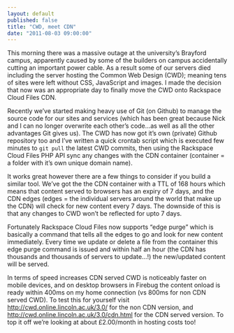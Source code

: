 ```yaml
---
layout: default
published: false
title: "CWD, meet CDN"
date: "2011-08-03 09:00:00"
---
```


This morning there was a massive outage at the university’s Brayford campus, apparently caused by some of the builders on campus accidentally cutting an important power cable. As a result some of our servers died including the server hosting the Common Web Design (CWD); meaning tens of sites were left without CSS, JavaScript and images. I made the decision that now was an appropriate day to finally move the CWD onto Rackspace Cloud Files CDN.

Recently we’ve started making heavy use of Git (on Github) to manage the source code for our sites and services (which has been great because Nick and I can no longer overwrite each other’s code…as well as all the other advantages Git gives us). The CWD has now got it’s own (private) Github repository too and I’ve written a quick crontab script which is executed few minutes to `git pull` the latest CWD commits, then using the Rackspace Cloud Files PHP API sync any changes with the CDN container (container = a folder with it’s own unique domain name).

It works great however there are a few things to consider if you build a similar tool. We’ve got the the CDN container with a TTL of 168 hours which means that content served to browsers has an expiry of 7 days, and the CDN edges (edges = the individual servers around the world that make up the CDN) will check for new content every 7 days. The downside of this is that any changes to CWD won’t be reflected for upto 7 days.

Fortunately Rackspace Cloud Files now supports “edge purge” which is basically a command that tells all the edges to go and look for new content immediately. Every time we update or delete a file from the container this edge purge command is issued and within half an hour (the CDN has thousands and thousands of servers to update…!) the new/updated content will be served.

In terms of speed increases CDN served CWD is noticeably faster on mobile devices, and on desktop browsers in Firebug the content onload is ready within 400ms on my home connection (vs 800ms for non CDN served CWD). To test this for yourself visit http://cwd.online.lincoln.ac.uk/3.0/ for the non CDN version, and http://cwd.online.lincoln.ac.uk/3.0/cdn.html for the CDN served version.
To top it off we’re looking at about £2.00/month in hosting costs too!